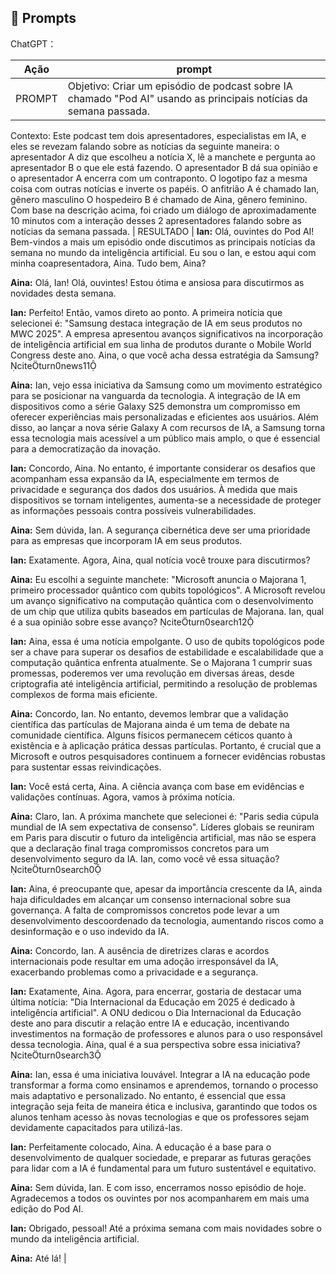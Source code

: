## 🧠 Prompts


ChatGPT：

|   Ação   | prompt                                                                                                                                                                                                                                                                         |
| :------: | ------------------------------------------------------------------------------------------------------------------------------------------------------------------------------------------------------------------------------------------------------------------------------ |
|  PROMPT  | Objetivo: Criar um episódio de podcast sobre IA chamado "Pod AI" usando as principais notícias da semana passada.
Contexto: Este podcast tem dois apresentadores, especialistas em IA, e eles se revezam falando sobre as notícias da seguinte maneira: o apresentador A diz que escolheu a notícia X, lê a manchete e pergunta ao apresentador B o que ele está fazendo. O apresentador B dá sua opinião e o apresentador A encerra com um contraponto. O logotipo faz a mesma coisa com outras notícias e inverte os papéis.
O anfitrião A é chamado Ian, gênero masculino
O hospedeiro B é chamado de Aina, gênero feminino.
Com base na descrição acima, foi criado um diálogo de aproximadamente 10 minutos com a interação desses 2 apresentadores falando sobre as notícias da semana passada.
| RESULTADO | **Ian:** Olá, ouvintes do Pod AI! Bem-vindos a mais um episódio onde discutimos as principais notícias da semana no mundo da inteligência artificial. Eu sou o Ian, e estou aqui com minha coapresentadora, Aina. Tudo bem, Aina?

**Aina:** Olá, Ian! Olá, ouvintes! Estou ótima e ansiosa para discutirmos as novidades desta semana.

**Ian:** Perfeito! Então, vamos direto ao ponto. A primeira notícia que selecionei é: "Samsung destaca integração de IA em seus produtos no MWC 2025". A empresa apresentou avanços significativos na incorporação de inteligência artificial em sua linha de produtos durante o Mobile World Congress deste ano. Aina, o que você acha dessa estratégia da Samsung? citeturn0news11

**Aina:** Ian, vejo essa iniciativa da Samsung como um movimento estratégico para se posicionar na vanguarda da tecnologia. A integração de IA em dispositivos como a série Galaxy S25 demonstra um compromisso em oferecer experiências mais personalizadas e eficientes aos usuários. Além disso, ao lançar a nova série Galaxy A com recursos de IA, a Samsung torna essa tecnologia mais acessível a um público mais amplo, o que é essencial para a democratização da inovação.

**Ian:** Concordo, Aina. No entanto, é importante considerar os desafios que acompanham essa expansão da IA, especialmente em termos de privacidade e segurança dos dados dos usuários. À medida que mais dispositivos se tornam inteligentes, aumenta-se a necessidade de proteger as informações pessoais contra possíveis vulnerabilidades.

**Aina:** Sem dúvida, Ian. A segurança cibernética deve ser uma prioridade para as empresas que incorporam IA em seus produtos.

**Ian:** Exatamente. Agora, Aina, qual notícia você trouxe para discutirmos?

**Aina:** Eu escolhi a seguinte manchete: "Microsoft anuncia o Majorana 1, primeiro processador quântico com qubits topológicos". A Microsoft revelou um avanço significativo na computação quântica com o desenvolvimento de um chip que utiliza qubits baseados em partículas de Majorana. Ian, qual é a sua opinião sobre esse avanço? citeturn0search12

**Ian:** Aina, essa é uma notícia empolgante. O uso de qubits topológicos pode ser a chave para superar os desafios de estabilidade e escalabilidade que a computação quântica enfrenta atualmente. Se o Majorana 1 cumprir suas promessas, poderemos ver uma revolução em diversas áreas, desde criptografia até inteligência artificial, permitindo a resolução de problemas complexos de forma mais eficiente.

**Aina:** Concordo, Ian. No entanto, devemos lembrar que a validação científica das partículas de Majorana ainda é um tema de debate na comunidade científica. Alguns físicos permanecem céticos quanto à existência e à aplicação prática dessas partículas. Portanto, é crucial que a Microsoft e outros pesquisadores continuem a fornecer evidências robustas para sustentar essas reivindicações.

**Ian:** Você está certa, Aina. A ciência avança com base em evidências e validações contínuas. Agora, vamos à próxima notícia.

**Aina:** Claro, Ian. A próxima manchete que selecionei é: "Paris sedia cúpula mundial de IA sem expectativa de consenso". Líderes globais se reuniram em Paris para discutir o futuro da inteligência artificial, mas não se espera que a declaração final traga compromissos concretos para um desenvolvimento seguro da IA. Ian, como você vê essa situação? citeturn0search0

**Ian:** Aina, é preocupante que, apesar da importância crescente da IA, ainda haja dificuldades em alcançar um consenso internacional sobre sua governança. A falta de compromissos concretos pode levar a um desenvolvimento descoordenado da tecnologia, aumentando riscos como a desinformação e o uso indevido da IA.

**Aina:** Concordo, Ian. A ausência de diretrizes claras e acordos internacionais pode resultar em uma adoção irresponsável da IA, exacerbando problemas como a privacidade e a segurança.

**Ian:** Exatamente, Aina. Agora, para encerrar, gostaria de destacar uma última notícia: "Dia Internacional da Educação em 2025 é dedicado à inteligência artificial". A ONU dedicou o Dia Internacional da Educação deste ano para discutir a relação entre IA e educação, incentivando investimentos na formação de professores e alunos para o uso responsável dessa tecnologia. Aina, qual é a sua perspectiva sobre essa iniciativa? citeturn0search3

**Aina:** Ian, essa é uma iniciativa louvável. Integrar a IA na educação pode transformar a forma como ensinamos e aprendemos, tornando o processo mais adaptativo e personalizado. No entanto, é essencial que essa integração seja feita de maneira ética e inclusiva, garantindo que todos os alunos tenham acesso às novas tecnologias e que os professores sejam devidamente capacitados para utilizá-las.

**Ian:** Perfeitamente colocado, Aina. A educação é a base para o desenvolvimento de qualquer sociedade, e preparar as futuras gerações para lidar com a IA é fundamental para um futuro sustentável e equitativo.

**Aina:** Sem dúvida, Ian. E com isso, encerramos nosso episódio de hoje. Agradecemos a todos os ouvintes por nos acompanharem em mais uma edição do Pod AI.

**Ian:** Obrigado, pessoal! Até a próxima semana com mais novidades sobre o mundo da inteligência artificial.

**Aina:** Até lá! |

